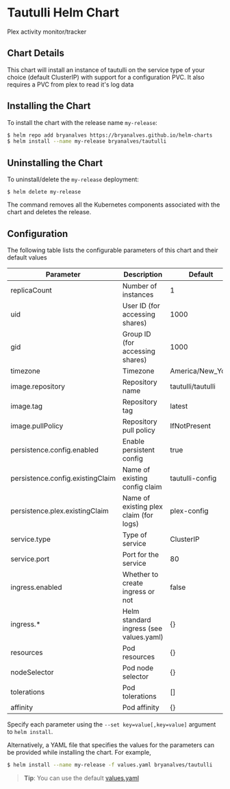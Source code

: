 # Tautulli Helm Chart

Plex activity monitor/tracker

## Chart Details

This chart will install an instance of tautulli on the service type of your choice (default ClusterIP) with support for a configuration PVC.  It also requires a PVC from plex to read it's log data

## Installing the Chart

To install the chart with the release name `my-release`:

```bash
$ helm repo add bryanalves https://bryanalves.github.io/helm-charts
$ helm install --name my-release bryanalves/tautulli
```

## Uninstalling the Chart

To uninstall/delete the `my-release` deployment:

```console
$ helm delete my-release
```

The command removes all the Kubernetes components associated with the chart and deletes the release.

## Configuration

The following table lists the configurable parameters of this chart and their default values

| Parameter                           | Description                             | Default                |
| ----------------------------------- | --------------------------------------- | ---------------------- |
| replicaCount                        | Number of instances                     | 1                      |
| uid                                 | User ID (for accessing shares)          | 1000                   |
| gid                                 | Group ID (for accessing shares)         | 1000                   |
| timezone                            | Timezone                                | America/New\_York      |
| image.repository                    | Repository name                         | tautulli/tautulli      |
| image.tag                           | Repository tag                          | latest                 |
| image.pullPolicy                    | Repository pull policy                  | IfNotPresent           |
| persistence.config.enabled          | Enable persistent config                | true                   |
| persistence.config.existingClaim    | Name of existing config claim           | tautulli-config        |
| persistence.plex.existingClaim      | Name of existing plex claim (for logs)  | plex-config            |
| service.type                        | Type of service                         | ClusterIP              |
| service.port                        | Port for the service                    | 80                     |
| ingress.enabled                     | Whether to create ingress or not        | false                  |
| ingress.\*                          | Helm standard ingress (see values.yaml) | {}                     |
| resources                           | Pod resources                           | {}                     |
| nodeSelector                        | Pod node selector                       | {}                     |
| tolerations                         | Pod tolerations                         | []                     |
| affinity                            | Pod affinity                            | {}                     |

Specify each parameter using the `--set key=value[,key=value]` argument to `helm install`.

Alternatively, a YAML file that specifies the values for the parameters can be provided while installing the chart. For example,

```bash
$ helm install --name my-release -f values.yaml bryanalves/tautulli
```
> **Tip**: You can use the default [values.yaml](values.yaml)
